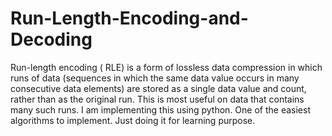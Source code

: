 # Run-Length-Encoding-and-Decoding
Run-length encoding ( RLE) is a form of lossless data compression in which runs of data (sequences in which the same data value occurs in many consecutive data elements) are stored as a single data value and count, rather than as the original run. This is most useful on data that contains many such runs. I am implementing this using python. One of the easiest algorithms to implement. Just doing it for learning purpose.
